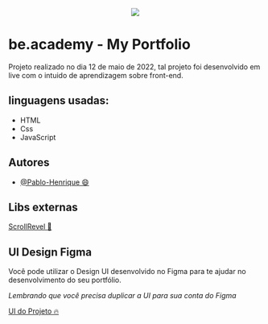 <p align="center">
   <img src="https://www.beacademy.com.br/wp-content/uploads/2019/11/Logo-Topo.png" /> 
</p>

# be.academy - My Portfolio

Projeto realizado no dia 12 de maio de 2022, tal projeto foi desenvolvido em live com o intuido de aprendizagem sobre front-end.

## linguagens usadas:

- HTML
- Css
- JavaScript

## Autores

- [@Pablo-Henrique 😄](https://github.com/Pablohenrique2)

## Libs externas

[ScrollRevel 🚀](https://scrollrevealjs.org/)

## UI Design Figma

Você pode utilizar o Design UI desenvolvido no Figma para te ajudar no desenvolvimento do seu portfólio.

_Lembrando que você precisa duplicar a UI para sua conta do Figma_

[UI do Projeto 🔥](https://www.figma.com/file/cORQUmT2QxFhV1IFQRmVeL/Portf%C3%B3lio-be.academy?node-id=12%3A6)
